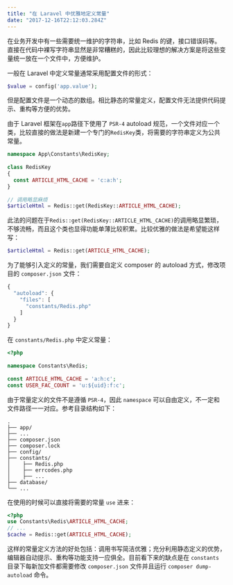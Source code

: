 ```yaml
---
title: "在 Laravel 中优雅地定义常量"
date: "2017-12-16T22:12:03.284Z"
---
```


在业务开发中有一些需要统一维护的字符串，比如 Redis 的键，接口错误码等。直接在代码中裸写字符串显然是非常糟糕的，因此比较理想的解决方案是将这些变量统一放在一个文件中，方便维护。
 
一般在 Laravel 中定义常量通常采用配置文件的形式：
 
```php
$value = config('app.value');
```
 
但是配置文件是一个动态的数组。相比静态的常量定义，配置文件无法提供代码提示、重构等方便的优势。
 
由于 Laravel 框架在`app`路径下使用了 `PSR-4` autoload 规范，一个文件对应一个类，比较直接的做法是新建一个专门的`RedisKey`类，将需要的字符串定义为公共常量。
 
```php
namespace App\Constants\RedisKey;
 
class RedisKey
{
  const ARTICLE_HTML_CACHE = 'c:a:h';
}
 
// 调用略显麻烦
$articleHtml = Redis::get(RedisKey::ARTICLE_HTML_CACHE);
```
 
此法的问题在于`Redis::get(RedisKey::ARTICLE_HTML_CACHE)`的调用略显繁琐，不够流畅，而且这个类也显得功能单薄比较积累。比较优雅的做法是希望能这样写：
 
```php
$articleHtml = Redis::get(ARTICLE_HTML_CACHE);
```
 
为了能够引入定义的常量，我们需要自定义 composer 的 autoload 方式，修改项目的 `composer.json` 文件：
 
```javascript
{
  "autoload": {
    "files": [
      "constants/Redis.php"
    ]
  }
}
```
 
在 `constants/Redis.php` 中定义常量：
 
```php
<?php
 
namespace Constants\Redis;
 
const ARTICLE_HTML_CACHE = 'a:h:c';
const USER_FAC_COUNT = 'u:${uid}:f:c';
```
 
由于常量定义的文件不是遵循 `PSR-4`，因此 `namespace` 可以自由定义，不一定和文件路径一一对应。参考目录结构如下：
 
```
.
├── app/
├── ...
├── composer.json
├── composer.lock
├── config/
├── constants/
│    ├── Redis.php
│    ├── errcodes.php
│    ├── ...
├── database/
└── ...
```
 
在使用的时候可以直接将需要的常量 `use` 进来：
 
```php
<?php
use Constants\Redis\ARTICLE_HTML_CACHE;
// ...
$cache = Redis::get(ARTICLE_HTML_CACHE);
```
 
这样的常量定义方法的好处包括：调用书写简洁优雅；充分利用静态定义的优势，编辑器自动提示、重构等功能支持一应俱全。目前看下来的缺点是在 `constants` 目录下每新加文件都需要修改 `composer.json` 文件并且运行 `composer dump-autoload` 命令。
